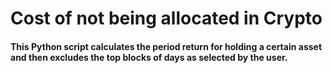 # Cost of not being allocated in Crypto
#### This Python script calculates the period return for holding a certain asset and then excludes the top blocks of days as selected by the user. 
